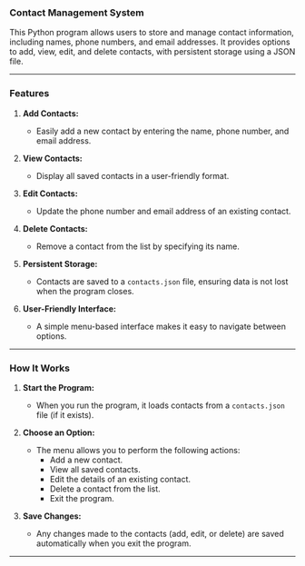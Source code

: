### Contact Management System

This Python program allows users to store and manage contact information, including names, phone numbers, and email addresses. It provides options to add, view, edit, and delete contacts, with persistent storage using a JSON file.

---

### Features

1. **Add Contacts:**  
   - Easily add a new contact by entering the name, phone number, and email address.

2. **View Contacts:**  
   - Display all saved contacts in a user-friendly format.

3. **Edit Contacts:**  
   - Update the phone number and email address of an existing contact.

4. **Delete Contacts:**  
   - Remove a contact from the list by specifying its name.

5. **Persistent Storage:**  
   - Contacts are saved to a `contacts.json` file, ensuring data is not lost when the program closes.

6. **User-Friendly Interface:**  
   - A simple menu-based interface makes it easy to navigate between options.

---

### How It Works

1. **Start the Program:**  
   - When you run the program, it loads contacts from a `contacts.json` file (if it exists).

2. **Choose an Option:**  
   - The menu allows you to perform the following actions:
     - Add a new contact.
     - View all saved contacts.
     - Edit the details of an existing contact.
     - Delete a contact from the list.
     - Exit the program.

3. **Save Changes:**  
   - Any changes made to the contacts (add, edit, or delete) are saved automatically when you exit the program.

---

